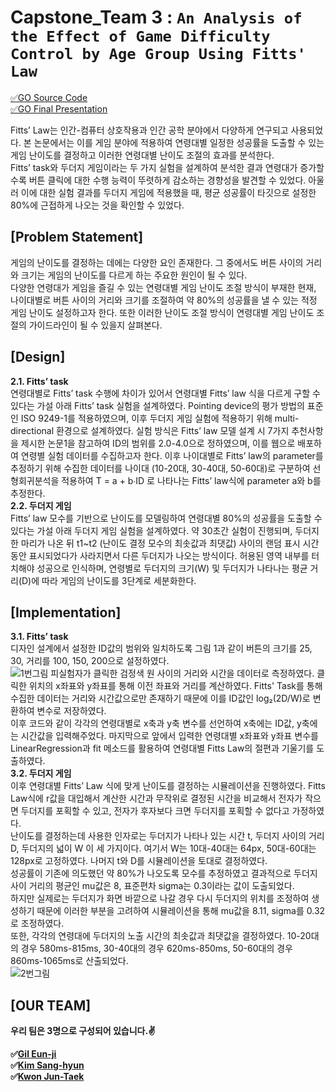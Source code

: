 # Capstone_Team 3 : `An Analysis of the Effect of Game Difficulty Control by Age Group Using Fitts' Law` <br>
[&#9989;GO Source Code](https://github.com/lifeelj/Capstone_Team3/tree/master)<br>
[&#9989;GO Final Presentation](https://github.com/lifeelj/Capstone_Team3/blob/main/Final%20presentation%20_%20Team%203.pdf)<br>

Fitts’ Law는 인간-컴퓨터 상호작용과 인간 공학 분야에서 다양하게 연구되고 사용되었다. 본 논문에서는 이를 게임 분야에 적용하여 연령대별 일정한 성공률을 도출할 수 있는 게임 난이도를 결정하고 이러한 연령대별 난이도 조절의 효과를 분석한다.<br>
Fitts’ task와 두더지 게임이라는 두 가지 실험을 설계하여 분석한 결과 연령대가 증가할수록 버튼 클릭에 대한 수행 능력이 뚜렷하게 감소하는 경향성을 발견할 수 있었다. 아울러 이에 대한 실험 결과를 두더지 게임에 적용했을 때, 평균 성공률이 타깃으로 설정한 80%에 근접하게 나오는 것을 확인할 수 있었다. 

## [Problem Statement]
게임의 난이도를 결정하는 데에는 다양한 요인 존재한다. 그 중에서도 버튼 사이의 거리와 크기는 게임의 난이도를 다르게 하는 주요한 원인이 될 수 있다. <br>
다양한 연령대가 게임을 즐길 수 있는 연령대별 게임 난이도 조절 방식이 부재한 현재, 나이대별로 버튼 사이의 거리와 크기를 조절하여 약 80%의 성공률을 낼 수 있는 적정 게임 난이도 설정하고자 한다. 또한 이러한 난이도 조절 방식이 연령대별 게임 난이도 조절의 가이드라인이 될 수 있을지 살펴본다.

## [Design]
**2.1. Fitts’ task <br>**
연령대별로 Fitts’ task 수행에 차이가 있어서 연령대별 Fitts’ law 식을 다르게 구할 수 있다는 가설 아래 Fitts’ task 실험을 설계하였다. Pointing device의 평가 방법의 표준인 ISO 9249-1를 적용하였으며, 이후 두더지 게임 실험에 적용하기 위해 multi-directional 환경으로 설계하였다. 실험 방식은 Fitts’ law 모델 설계 시 7가지 추천사항을 제시한 논문1을 참고하여
ID의 범위를 2.0-4.0으로 정하였으며, 이를 웹으로 배포하여 연령별 실험 데이터를 수집하고자 한다.  이후 나이대별로 Fitts’ law의 parameter를 추정하기 위해 수집한 데이터를 나이대 (10-20대, 30-40대, 50-60대)로 구분하여 선형회귀분석을 적용하여 T = a + b∙ID 로 나타나는 Fitts’ law식에 parameter a와 b를 추정한다. <br>
**2.2. 두더지 게임<br>**
Fitts’ law 모수를 기반으로 난이도를 모델링하여 연령대별 80%의 성공률을 도출할 수 있다는 가설 아래 두더지 게임 실험을 설계하였다. 약 30초간 실험이 진행되며, 두더지 한 마리가 나온 뒤 t1~t2 (난이도 결정 모수의 최솟값과 최댓값) 사이의 랜덤 표시 시간 동안 표시되었다가 사라지면서 다른 두더지가 나오는 방식이다. 허용된 영역 내부를 터치해야 성공으로 인식하며, 연령별로 두더지의 크기(W) 및 두더지가 나타나는 평균 거리(D)에 따라 게임의 난이도를 3단계로 세분화한다. 

## [Implementation]
**3.1. Fitts’ task <br>**
디자인 설계에서 설정한 ID값의 범위와 일치하도록 그림 1과 같이 버튼의 크기를 25, 30, 거리를 100, 150, 200으로 설정하였다. <br>
![1번그림](https://user-images.githubusercontent.com/55980214/102497418-f8132b80-40bb-11eb-8a2e-618c8291a7d5.png)
피실험자가 클릭한 검정색 원 사이의 거리와 시간을 데이터로 측정하였다. 클릭한 위치의 x좌표와 y좌표를 통해 이전 좌표와 거리를 계산하였다. Fitts' Task를 통해 수집한 데이터는 거리와 시간값으로만 존재하기 때문에 이를 ID값인 log₂(2D/W)로 변환하여 변수로 저장하였다. <br>
이후 코드와 같이 각각의 연령대별로 x축과 y축 변수를 선언하여 x축에는 ID값, y축에는 시간값을 입력해주었다. 마지막으로 앞에서 입력한 연령대별 x좌표와 y좌표 변수를 LinearRegression과 fit 메소드를 활용하여 연령대별 Fitts Law의 절편과 기울기를 도출하였다.
 <br>
**3.2. 두더지 게임<br>**
이후 연령대별 Fitts’ Law 식에 맞게 난이도를 결정하는 시뮬레이션을 진행하였다. Fitts Law식에 r값을 대입해서 계산한 시간과 무작위로 결정된 시간을 비교해서 전자가 작으면 두더지를 포획할 수 있고, 전자가 후자보다 크면 두더지를 포획할 수 없다고 가정하였다. <br>
난이도를 결정하는데 사용한 인자로는 두더지가 나타나 있는 시간 t, 두더지 사이의 거리 D, 두더지의 넓이 W 이 세 가지이다. 여기서 W는 10대-40대는 64px, 50대-60대는 128px로 고정하였다. 나머지 t와 D를 시뮬레이션을 토대로 결정하였다. <br>
성공률이 기존에 의도했던 약 80%가 나오도록 모수를 추정하였고 결과적으로 두더지 사이 거리의 평균인 mu값은 8, 표준편차 sigma는 0.3이라는 값이 도출되었다. <br>
하지만 실제로는 두더지가 화면 바깥으로 나갈 경우 다시 두더지의 위치를 조정하여 생성하기 때문에 이러한 부분을 고려하여 시뮬레이션을 통해 mu값을 8.11, sigma를 0.32로 조정하였다. 
<br>
또한, 각각의 연령대에 두더지의 노출 시간의 최솟값과 최댓값을 결정하였다. 10-20대의 경우 580ms-815ms, 30-40대의 경우 620ms-850ms, 50-60대의 경우 860ms-1065ms로 산출되었다. <br>
![2번그림](https://user-images.githubusercontent.com/55980214/102497411-f6496800-40bb-11eb-8037-7df774d82db3.png)


## [OUR TEAM]
**우리 팀은 3명으로 구성되어 있습니다.&#9996;** <br>

**&#9989;[Gil Eun-ji](https://github.com/EunJiGil)<br>
&#9989;[Kim Sang-hyun](https://github.com/haan823)<br>
&#9989;[Kwon Jun-Taek](https://github.com/lifeelj)<br>**
